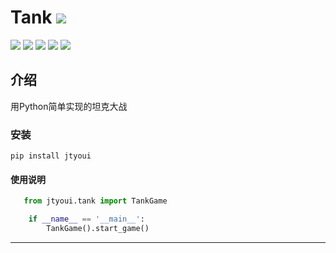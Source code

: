 # **Tank** [![](https://github.com/zhangwei0530/logo/blob/master/logo/photolog.png)][1]


[![](https://img.shields.io/badge/个人网站-jtyoui-yellow.com.svg)][1]
[![](https://img.shields.io/badge/Python-3.6-green.svg)]()
[![](https://img.shields.io/badge/BlogWeb-Tyoui-bule.svg)][1]
[![](https://img.shields.io/badge/Email-jtyoui@qq.com-red.svg)]()
[![](https://img.shields.io/badge/项目-jtyoui.tank-black.svg)]()

## 介绍
用Python简单实现的坦克大战

### 安装
    pip install jtyoui


#### 使用说明   

```python
   from jtyoui.tank import TankGame

    if __name__ == '__main__':
        TankGame().start_game()
```

***

[1]: https://www.jtyoui.com


